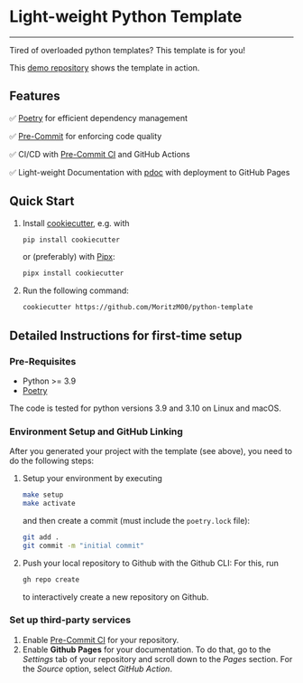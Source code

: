 # Light-weight Python Template

---

Tired of overloaded python templates? This template is for you!

This [demo repository](https://github.com/MoritzM00/python-template-demo) shows the template in action.

## Features

:white_check_mark: [Poetry](https://python-poetry.org/) for efficient dependency management

:white_check_mark: [Pre-Commit](https://pre-commit.com/) for enforcing code quality

:white_check_mark: CI/CD with [Pre-Commit CI](https://pre-commit.ci/) and GitHub Actions

:white_check_mark: Light-weight Documentation with [pdoc](https://pdoc.dev/) with deployment to GitHub Pages

## Quick Start

1. Install [cookiecutter](https://cookiecutter.readthedocs.io/en/stable/installation.html), e.g. with

   ```bash
   pip install cookiecutter
   ```

   or (preferably) with [Pipx](https://pypa.github.io/pipx/):

   ```bash
   pipx install cookiecutter
   ```

2. Run the following command:

   ```bash
   cookiecutter https://github.com/MoritzM00/python-template
   ```

## Detailed Instructions for first-time setup

### Pre-Requisites

- Python >= 3.9
- [Poetry](https://python-poetry.org/docs/#installation)

The code is tested for python versions 3.9 and 3.10 on Linux and macOS.

### Environment Setup and GitHub Linking

After you generated your project with the template (see above), you need to do the following steps:

1. Setup your environment by executing

   ```bash
   make setup
   make activate
   ```

   and then create a commit (must include the `poetry.lock` file):

   ```bash
   git add .
   git commit -m "initial commit"
   ```

2. Push your local repository to Github with the Github CLI:
   For this, run

   ```bash
   gh repo create
   ```

   to interactively create a new repository on Github.

### Set up third-party services

1. Enable [Pre-Commit CI](https://pre-commit.ci/) for your repository.
2. Enable **Github Pages** for your documentation.
   To do that, go to the _Settings_ tab of your repository and scroll down to the _Pages_ section.
   For the _Source_ option, select _GitHub Action_.
